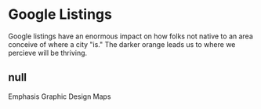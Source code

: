 # Google Listings 

Google listings have an enormous impact on how folks not native to an area conceive of where a city "is." The darker orange leads us to where we percieve will be thriving. 

## null

Emphasis
Graphic Design
Maps

